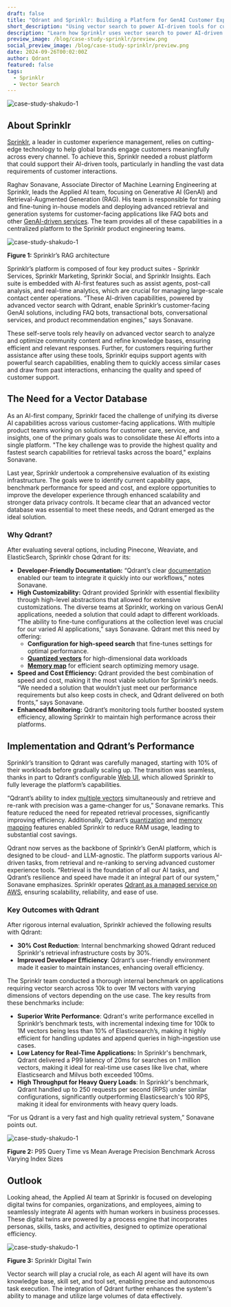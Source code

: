 ```yaml
---
draft: false
title: "Qdrant and Sprinklr: Building a Platform for GenAI Customer Experience Management"
short_description: "Using vector search to power AI-driven tools for customer engagement."
description: "Learn how Sprinklr uses vector search to power AI-driven tools for customer engagement, improving speed, cost-efficiency, and scalability"
preview_image: /blog/case-study-sprinklr/preview.png
social_preview_image: /blog/case-study-sprinklr/preview.png
date: 2024-09-26T00:02:00Z
author: Qdrant
featured: false
tags:
  - Sprinklr
  - Vector Search
---
```


![case-study-shakudo-1](/blog/case-study-sprinklr/image5.png)

## About Sprinklr

[Sprinklr](https://www.sprinklr.com/), a leader in customer experience management, relies on cutting-edge technology to help global brands engage customers meaningfully across every channel. To achieve this, Sprinklr needed a robust platform that could support their AI-driven tools, particularly in handling the vast data requirements of customer interactions.

Raghav Sonavane, Associate Director of Machine Learning Engineering at Sprinklr, leads the Applied AI team, focusing on Generative AI (GenAI) and Retrieval-Augmented Generation (RAG). His team is responsible for training and fine-tuning in-house models and deploying advanced retrieval and generation systems for customer-facing applications like FAQ bots and other [GenAI-driven services](https://www.sprinklr.com/blog/how-sprinklr-uses-RAG/). The team provides all of these capabilities in a centralized platform to the Sprinklr product engineering teams.

![case-study-shakudo-1](/blog/case-study-sprinklr/image2.png)

**Figure 1:** Sprinklr’s RAG architecture

Sprinklr’s platform is composed of four key product suites - Sprinklr Services, Sprinklr Marketing, Sprinklr Social, and Sprinklr Insights. Each suite is embedded with AI-first features such as assist agents, post-call analysis, and real-time analytics, which are crucial for managing large-scale contact center operations. “These AI-driven capabilities, powered by advanced vector search with Qdrant, enable Sprinklr’s customer-facing GenAI solutions, including FAQ bots, transactional bots, conversational services, and product recommendation engines,” says Sonavane.

These self-serve tools rely heavily on advanced vector search to analyze and optimize community content and refine knowledge bases, ensuring efficient and relevant responses. Further, for customers requiring further assistance after using these tools, Sprinklr equips support agents with powerful search capabilities, enabling them to quickly access similar cases and draw from past interactions, enhancing the quality and speed of customer support.

## The Need for a Vector Database

As an AI-first company, Sprinklr faced the challenge of unifying its diverse AI capabilities across various customer-facing applications. With multiple product teams working on solutions for customer care, service, and insights, one of the primary goals was to consolidate these AI efforts into a single platform. "The key challenge was to provide the highest quality and fastest search capabilities for retrieval tasks across the board," explains Sonavane.

Last year, Sprinklr undertook a comprehensive evaluation of its existing infrastructure. The goals were to identify current capability gaps, benchmark performance for speed and cost, and explore opportunities to improve the developer experience through enhanced scalability and stronger data privacy controls. It became clear that an advanced vector database was essential to meet these needs, and Qdrant emerged as the ideal solution.

### Why Qdrant?

After evaluating several options, including Pinecone, Weaviate, and ElasticSearch, Sprinklr chose Qdrant for its:

- **Developer-Friendly Documentation:** “Qdrant’s clear [documentation](https://qdrant.tech/documentation/) enabled our team to integrate it quickly into our workflows,” notes Sonavane.
- **High Customizability:** Qdrant provided Sprinklr with essential flexibility through high-level abstractions that allowed for extensive customizations. The diverse teams at Sprinklr, working on various GenAI applications, needed a solution that could adapt to different workloads. “The ability to fine-tune configurations at the collection level was crucial for our varied AI applications,” says Sonavane. Qdrant met this need by offering:
    - **Configuration for high-speed search** that fine-tunes settings for optimal performance.
    - [**Quantized vectors**](https://qdrant.tech/documentation/guides/quantization/) for high-dimensional data workloads
    - [**Memory map**](https://qdrant.tech/documentation/concepts/storage/#configuring-memmap-storage) for efficient search optimizing memory usage.
- **Speed and Cost Efficiency:** Qdrant provided the best combination of speed and cost, making it the most viable solution for Sprinklr’s needs. “We needed a solution that wouldn’t just meet our performance requirements but also keep costs in check, and Qdrant delivered on both fronts,” says Sonavane.
- **Enhanced Monitoring:** Qdrant’s monitoring tools further boosted system efficiency, allowing Sprinklr to maintain high performance across their platforms.

## Implementation and Qdrant’s Performance

Sprinklr’s transition to Qdrant was carefully managed, starting with 10% of their workloads before gradually scaling up. The transition was seamless, thanks in part to Qdrant’s configurable [Web UI](https://qdrant.tech/documentation/interfaces/web-ui/), which allowed Sprinklr to fully leverage the platform’s capabilities.

“Qdrant’s ability to index [multiple vectors](https://qdrant.tech/documentation/concepts/vectors/#multivectors) simultaneously and retrieve and re-rank with precision was a game-changer for us,” Sonavane remarks. This feature reduced the need for repeated retrieval processes, significantly improving efficiency. Additionally, Qdrant’s [quantization](https://qdrant.tech/documentation/guides/quantization/) and [memory mapping](https://qdrant.tech/documentation/concepts/storage/#configuring-memmap-storage) features enabled Sprinklr to reduce RAM usage, leading to substantial cost savings.

Qdrant now serves as the backbone of Sprinklr’s GenAI platform, which is designed to be cloud- and LLM-agnostic. The platform supports various AI-driven tasks, from retrieval and re-ranking to serving advanced customer experience tools. “Retrieval is the foundation of all our AI tasks, and Qdrant’s resilience and speed have made it an integral part of our system,” Sonavane emphasizes. Sprinklr operates [Qdrant as a managed service on AWS](https://qdrant.tech/cloud/), ensuring scalability, reliability, and ease of use.

### Key Outcomes with Qdrant

After rigorous internal evaluation, Sprinklr achieved the following results with Qdrant:

- **30% Cost Reduction**: Internal benchmarking showed Qdrant reduced Sprinklr's retrieval infrastructure costs by 30%.
- **Improved Developer Efficiency**: Qdrant’s user-friendly environment made it easier to maintain instances, enhancing overall efficiency.

The Sprinklr team conducted a thorough internal benchmark on applications requiring vector search across 10k to over 1M vectors with varying dimensions of vectors depending on the use case. The key results from these benchmarks include:

- **Superior Write Performance**: Qdrant's write performance excelled in Sprinklr’s benchmark tests, with incremental indexing time for 100k to 1M vectors being less than 10% of Elasticsearch’s, making it highly efficient for handling updates and append queries in high-ingestion use cases.
- **Low Latency for Real-Time Applications:** In Sprinklr's benchmark, Qdrant delivered a P99 latency of 20ms for searches on 1 million vectors, making it ideal for real-time use cases like live chat, where Elasticsearch and Milvus both exceeded 100ms.
- **High Throughput for Heavy Query Loads**: In Sprinklr's benchmark, Qdrant handled up to 250 requests per second (RPS) under similar configurations, significantly outperforming Elasticsearch's 100 RPS, making it ideal for environments with heavy query loads.

“For us Qdrant is a very fast and high quality retrieval system,” Sonavane points out.

![case-study-shakudo-1](/blog/case-study-sprinklr/image1.png)

**Figure 2:** P95 Query Time vs Mean Average Precision Benchmark Across Varying Index Sizes

## Outlook

Looking ahead, the Applied AI team at Sprinklr is focused on developing digital twins for companies, organizations, and employees, aiming to seamlessly integrate AI agents with human workers in business processes. These digital twins are powered by a process engine that incorporates personas, skills, tasks, and activities, designed to optimize operational efficiency.

![case-study-shakudo-1](/blog/case-study-sprinklr/image3.png)

**Figure 3:** Sprinklr Digital Twin

Vector search will play a crucial role, as each AI agent will have its own knowledge base, skill set, and tool set, enabling precise and autonomous task execution. The integration of Qdrant further enhances the system's ability to manage and utilize large volumes of data effectively.